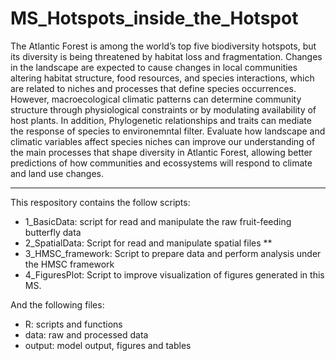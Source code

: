 # MS_Hotspots_inside_the_Hotspot

The Atlantic Forest is among the world’s top five biodiversity hotspots, but its diversity is being threatened by habitat loss and fragmentation. Changes in the landscape are expected to cause changes in local communities altering habitat structure, food resources, and species interactions, which are related to niches and processes that define species occurrences. However, macroecological climatic patterns can determine community structure through physiological constraints or by modulating availability of host plants. In addition, Phylogenetic relationships and traits can mediate the response of species to environemntal filter. Evaluate how landscape and climatic variables affect species niches can improve our understanding of the main processes that shape diversity in Atlantic Forest, allowing better predictions of how communities and ecossystems will respond to climate and land use changes.

------
This respository contains the follow scripts:
  - 1_BasicData: script for read and manipulate the raw fruit-feeding butterfly data
  - 2_SpatialData: Script for read and manipulate spatial files **
  - 3_HMSC_framework: Script to prepare data and perform analysis under the HMSC framework
  - 4_FiguresPlot: Script to improve visualization of figures generated in this MS.

And the following files:
  - R: scripts and functions
  - data: raw and processed data
  - output: model output, figures and tables
  
